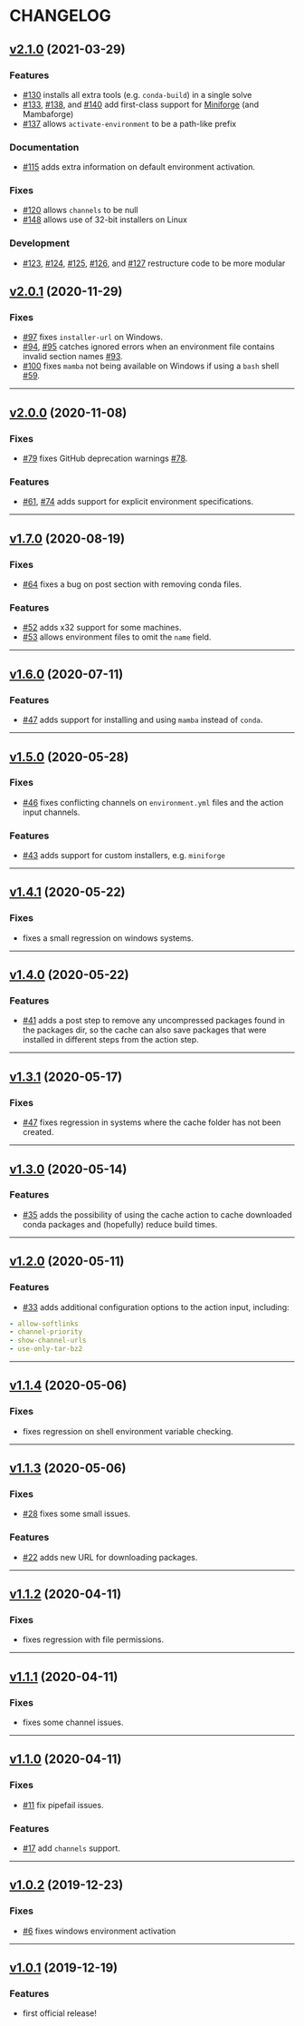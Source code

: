 # CHANGELOG

## [v2.1.0] (2021-03-29)

### Features

- [#130] installs all extra tools (e.g. `conda-build`) in a single solve
- [#133], [#138], and [#140] add first-class support for [Miniforge] (and
  Mambaforge)
- [#137] allows `activate-environment` to be a path-like prefix

### Documentation

- [#115] adds extra information on default environment activation.

### Fixes

- [#120] allows `channels` to be null
- [#148] allows use of 32-bit installers on Linux

### Development

- [#123], [#124], [#125], [#126], and [#127] restructure code to be more modular

[v2.1.0]: https://github.com/conda-incubator/setup-miniconda/releases/tag/v2.1.0
[#115]: https://github.com/conda-incubator/setup-miniconda/pull/115
[#120]: https://github.com/conda-incubator/setup-miniconda/pull/120
[#123]: https://github.com/conda-incubator/setup-miniconda/pull/123
[#124]: https://github.com/conda-incubator/setup-miniconda/pull/124
[#125]: https://github.com/conda-incubator/setup-miniconda/pull/125
[#126]: https://github.com/conda-incubator/setup-miniconda/pull/126
[#127]: https://github.com/conda-incubator/setup-miniconda/pull/127
[#130]: https://github.com/conda-incubator/setup-miniconda/pull/130
[#133]: https://github.com/conda-incubator/setup-miniconda/pull/133
[#137]: https://github.com/conda-incubator/setup-miniconda/pull/137
[#138]: https://github.com/conda-incubator/setup-miniconda/pull/138
[#140]: https://github.com/conda-incubator/setup-miniconda/pull/140
[#148]: https://github.com/conda-incubator/setup-miniconda/pull/148
[miniforge]: https://github.com/conda-forge/miniforge

## [v2.0.1] (2020-11-29)

### Fixes

- [#97] fixes `installer-url` on Windows.
- [#94], [#95] catches ignored errors when an environment file contains invalid
  section names [#93].
- [#100] fixes `mamba` not being available on Windows if using a `bash` shell
  [#59].

[v2.0.1]: https://github.com/conda-incubator/setup-miniconda/releases/tag/v2.0.1
[#59]: https://github.com/conda-incubator/setup-miniconda/pull/59
[#93]: https://github.com/conda-incubator/setup-miniconda/pull/93
[#94]: https://github.com/conda-incubator/setup-miniconda/pull/94
[#95]: https://github.com/conda-incubator/setup-miniconda/pull/95
[#97]: https://github.com/conda-incubator/setup-miniconda/pull/97
[#100]: https://github.com/conda-incubator/setup-miniconda/pull/100

---

## [v2.0.0] (2020-11-08)

### Fixes

- [#79] fixes GitHub deprecation warnings [#78].

### Features

- [#61], [#74] adds support for explicit environment specifications.

[v2.0.0]: https://github.com/conda-incubator/setup-miniconda/releases/tag/v2.0.0
[#61]: https://github.com/conda-incubator/setup-miniconda/pull/61
[#74]: https://github.com/conda-incubator/setup-miniconda/pull/74
[#78]: https://github.com/conda-incubator/setup-miniconda/pull/78
[#79]: https://github.com/conda-incubator/setup-miniconda/pull/79

---

## [v1.7.0] (2020-08-19)

### Fixes

- [#64] fixes a bug on post section with removing conda files.

### Features

- [#52] adds x32 support for some machines.
- [#53] allows environment files to omit the `name` field.

[v1.7.0]: https://github.com/conda-incubator/setup-miniconda/releases/tag/v1.7.0
[#64]: https://github.com/conda-incubator/setup-miniconda/pull/64
[#53]: https://github.com/conda-incubator/setup-miniconda/pull/53
[#52]: https://github.com/conda-incubator/setup-miniconda/pull/52

---

## [v1.6.0] (2020-07-11)

### Features

- [#47] adds support for installing and using `mamba` instead of `conda`.

[v1.6.0]: https://github.com/conda-incubator/setup-miniconda/releases/tag/v1.6.0
[#47]: https://github.com/conda-incubator/setup-miniconda/pull/47

---

## [v1.5.0] (2020-05-28)

### Fixes

- [#46] fixes conflicting channels on `environment.yml` files and the action
  input channels.

[#46]: https://github.com/conda-incubator/setup-miniconda/pull/46

### Features

- [#43] adds support for custom installers, e.g. `miniforge`

[v1.5.0]: https://github.com/conda-incubator/setup-miniconda/releases/tag/v1.5.0
[#43]: https://github.com/conda-incubator/setup-miniconda/pull/43
[#47]: https://github.com/conda-incubator/setup-miniconda/pull/47

---

## [v1.4.1] (2020-05-22)

### Fixes

- fixes a small regression on windows systems.

[v1.4.1]: https://github.com/conda-incubator/setup-miniconda/releases/tag/v1.4.1

---

## [v1.4.0] (2020-05-22)

### Features

- [#41] adds a post step to remove any uncompressed packages found in the
  packages dir, so the cache can also save packages that were installed in
  different steps from the action step.

[v1.4.0]: https://github.com/conda-incubator/setup-miniconda/releases/tag/v1.4.0
[#41]: https://github.com/conda-incubator/setup-miniconda/pull/41

---

## [v1.3.1] (2020-05-17)

### Fixes

- [#47] fixes regression in systems where the cache folder has not been created.

[v1.3.1]: https://github.com/conda-incubator/setup-miniconda/releases/tag/v1.3.1
[#47]: https://github.com/conda-incubator/setup-miniconda/pull/47

---

## [v1.3.0] (2020-05-14)

### Features

- [#35] adds the possibility of using the cache action to cache downloaded conda
  packages and (hopefully) reduce build times.

[v1.3.0]: https://github.com/conda-incubator/setup-miniconda/releases/tag/v1.3.0
[#35]: https://github.com/conda-incubator/setup-miniconda/pull/35

---

## [v1.2.0] (2020-05-11)

### Features

- [#33] adds additional configuration options to the action input, including:

```yaml
- allow-softlinks
- channel-priority
- show-channel-urls
- use-only-tar-bz2
```

[v1.2.0]: https://github.com/conda-incubator/setup-miniconda/releases/tag/v1.2.0
[#33]: https://github.com/conda-incubator/setup-miniconda/pull/33

---

## [v1.1.4] (2020-05-06)

### Fixes

- fixes regression on shell environment variable checking.

[v1.1.4]: https://github.com/conda-incubator/setup-miniconda/releases/tag/v1.1.4

---

## [v1.1.3] (2020-05-06)

### Fixes

- [#28] fixes some small issues.

### Features

- [#22] adds new URL for downloading packages.

[v1.1.3]: https://github.com/conda-incubator/setup-miniconda/releases/tag/v1.1.3
[#22]: https://github.com/conda-incubator/setup-miniconda/pull/22
[#28]: https://github.com/conda-incubator/setup-miniconda/pull/28

---

## [v1.1.2] (2020-04-11)

### Fixes

- fixes regression with file permissions.

[v1.1.2]: https://github.com/conda-incubator/setup-miniconda/releases/tag/v1.1.2

---

## [v1.1.1] (2020-04-11)

### Fixes

- fixes some channel issues.

[v1.1.1]: https://github.com/conda-incubator/setup-miniconda/releases/tag/v1.1.1

---

## [v1.1.0] (2020-04-11)

### Fixes

- [#11] fix pipefail issues.

### Features

- [#17] add `channels` support.

[v1.1.0]: https://github.com/conda-incubator/setup-miniconda/releases/tag/v1.1.0
[#11]: https://github.com/conda-incubator/setup-miniconda/pull/11
[#17]: https://github.com/conda-incubator/setup-miniconda/pull/17

---

## [v1.0.2] (2019-12-23)

### Fixes

- [#6] fixes windows environment activation

[v1.0.2]: https://github.com/conda-incubator/setup-miniconda/releases/tag/v1.0.2
[#6]: https://github.com/conda-incubator/setup-miniconda/pull/6

---

## [v1.0.1] (2019-12-19)

### Features

- first official release!

[v1.0.1]: https://github.com/conda-incubator/setup-miniconda/releases/tag/v1.0.1
